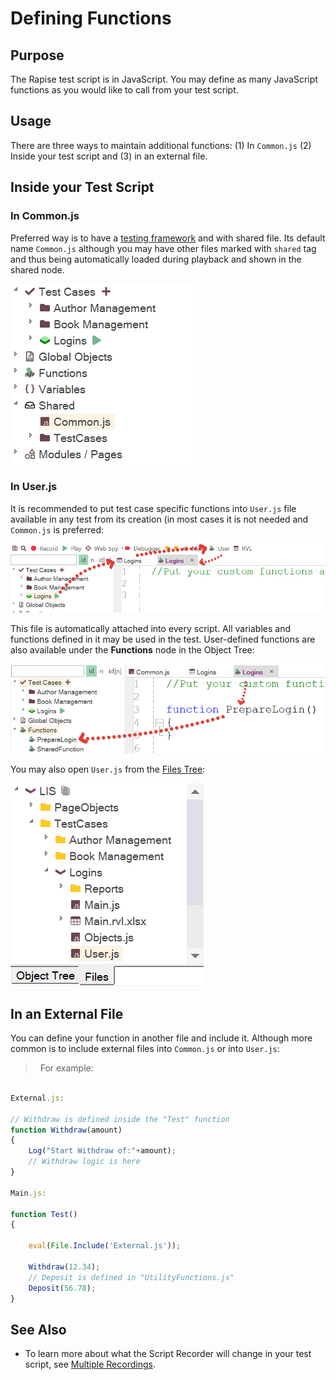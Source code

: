 # Defining Functions

## Purpose

The Rapise test script is in JavaScript. You may define as many JavaScript functions as you would like to call from your test script.

## Usage

There are three ways to maintain additional functions: (1) In `Common.js` (2) Inside your test script and (3) in an external file.

## Inside your Test Script

### In Common.js

Preferred way is to have a [testing framework](Frameworks/frameworks.md#managing-common-data) and with shared file. Its default name `Common.js` although you may have other files marked with `shared` tag and thus being automatically loaded during playback and shown in the shared node.

![Common.js](img/defining_functions_commonjs.png)

### In User.js

It is recommended to put test case specific functions into `User.js` file available in any test from its creation (in most cases it is not needed and `Common.js` is preferred:

![User.js from toolbar](img/defining_functions_userjs_toolbar.png)

This file is automatically attached into every script. All variables and functions defined in it may be used in the test. User-defined functions are also available under the **Functions** node in the Object Tree:

![Functions](img/defining_functions_user_function.png)

You may also open `User.js` from the [Files Tree](/Guide/test_files_dialog.md):

![User.js files](img/defining_functions_files_userjs.png)

## In an External File

You can define your function in another file and include it. Although more common is to include external files into `Common.js` or into `User.js`:
>  
For example:

```javascript

External.js:

// Withdraw is defined inside the "Test" function
function Withdraw(amount)
{
    Log("Start Withdraw of:"+amount);
    // Withdraw logic is here
}

Main.js:

function Test()
{

    eval(File.Include('External.js'));

    Withdraw(12.34);
    // Deposit is defined in "UtilityFunctions.js"
    Deposit(56.78);
}
```

## See Also

- To learn more about what the Script Recorder will change in your test script, see [Multiple Recordings](multiple_recordings.md).
